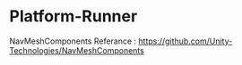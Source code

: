 # Platform-Runner

NavMeshComponents Referance : https://github.com/Unity-Technologies/NavMeshComponents
